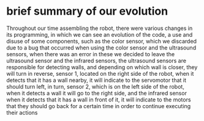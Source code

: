 # brief summary of our evolution 
Throughout our time assembling the robot, there were various changes in its programming, in which we can see an evolution of the code, a use and disuse of some components, such as the color sensor, which we discarded due to a bug that occurred when using the color sensor and the ultrasound sensors, when there was an error in these we decided to leave the ultrasound sensor and the infrared sensors, the ultrasound sensors are responsible for detecting walls, and depending on which wall is closer, they will turn in reverse, sensor 1, located on the right side of the robot, when it detects that it has a wall nearby, it will indicate to the servomotor that it should turn left, in turn, sensor 2, which is on the left side of the robot, when it detects a wall it will go to the right side, and the infrared sensor when it detects that it has a wall in front of it, it will indicate to the motors that they should go back for a certain time in order to continue executing their actions
